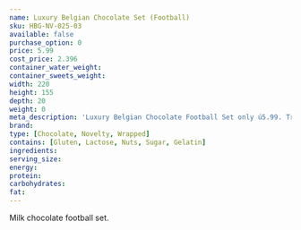 ```yaml
---
name: Luxury Belgian Chocolate Set (Football)
sku: HBG-NV-025-03
available: false
purchase_option: 0
price: 5.99
cost_price: 2.396
container_water_weight: 
container_sweets_weight: 
width: 220
height: 155
depth: 20
weight: 0
meta_description: 'Luxury Belgian Chocolate Football Set only ú5.99. Traditional sweets and more at Humbugs Confectionery Store. Specialists in satisfying your sweet tooth!'
brand: 
type: [Chocolate, Novelty, Wrapped]
contains: [Gluten, Lactose, Nuts, Sugar, Gelatin]
ingredients: 
serving_size: 
energy: 
protein: 
carbohydrates: 
fat: 
---
```

Milk chocolate football set.